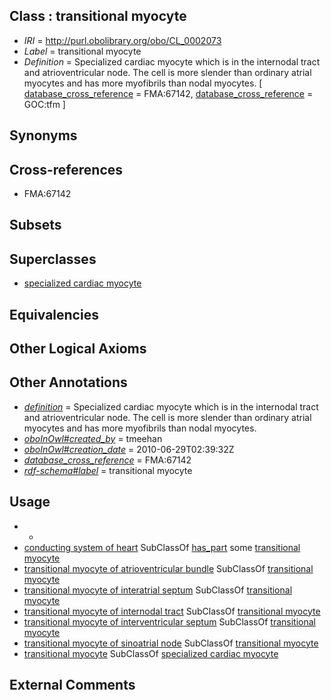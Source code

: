 
## Class : transitional myocyte

 * *IRI* = http://purl.obolibrary.org/obo/CL_0002073
 * *Label* = transitional myocyte
 * *Definition* = Specialized cardiac myocyte which is in the internodal tract and atrioventricular node. The cell is more slender than ordinary atrial myocytes and has more myofibrils than nodal myocytes. [ [database_cross_reference](../../ef/oboInOwl#hasDbXref.md) = FMA:67142, [database_cross_reference](../../ef/oboInOwl#hasDbXref.md) = GOC:tfm ]

## Synonyms


## Cross-references

 * FMA:67142

## Subsets


## Superclasses

 * [specialized cardiac myocyte](../../CL/86/CL_0002086.md)

## Equivalencies


## Other Logical Axioms


## Other Annotations

 * *[definition](../../IAO/15/IAO_0000115.md)* = Specialized cardiac myocyte which is in the internodal tract and atrioventricular node. The cell is more slender than ordinary atrial myocytes and has more myofibrils than nodal myocytes.
 * *[oboInOwl#created_by](../../oboInOwl#created/by/oboInOwl#created_by.md)* = tmeehan
 * *[oboInOwl#creation_date](../../oboInOwl#creation/te/oboInOwl#creation_date.md)* = 2010-06-29T02:39:32Z
 * *[database_cross_reference](../../ef/oboInOwl#hasDbXref.md)* = FMA:67142
 * *[rdf-schema#label](../../el/rdf-schema#label.md)* = transitional myocyte

## Usage

 * -
 * [conducting system of heart](../../UBERON/50/UBERON_0002350.md) SubClassOf [has_part](../../BFO/51/BFO_0000051.md) some [transitional myocyte](../../CL/73/CL_0002073.md)
 * [transitional myocyte of atrioventricular bundle](../../CL/81/CL_1000481.md) SubClassOf [transitional myocyte](../../CL/73/CL_0002073.md)
 * [transitional myocyte of interatrial septum](../../CL/61/CL_1000361.md) SubClassOf [transitional myocyte](../../CL/73/CL_0002073.md)
 * [transitional myocyte of internodal tract](../../CL/80/CL_1000480.md) SubClassOf [transitional myocyte](../../CL/73/CL_0002073.md)
 * [transitional myocyte of interventricular septum](../../CL/62/CL_1000362.md) SubClassOf [transitional myocyte](../../CL/73/CL_0002073.md)
 * [transitional myocyte of sinoatrial node](../../CL/78/CL_1000478.md) SubClassOf [transitional myocyte](../../CL/73/CL_0002073.md)
 * [transitional myocyte](../../CL/73/CL_0002073.md) SubClassOf [specialized cardiac myocyte](../../CL/86/CL_0002086.md)

## External Comments

